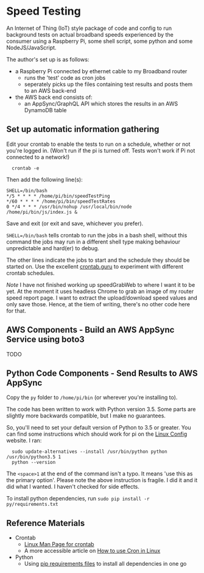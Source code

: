 # Speed Testing

An Internet of Thing (IoT) style package of code and config to run background tests on actual broadband speeds experienced by the consumer using a Raspberry Pi, some shell script, some python and some NodeJS/JavaScript.

The author's set up is as follows:

- a Raspberry Pi connected by ethernet cable to my Broadband router
  - runs the 'test' code as cron jobs
  - seperately picks up the files containing test results and posts them to an AWS back-end
- the AWS back end consists of:
  - an AppSync/GraphQL API which stores the results in an AWS DynamoDB table

## Set up automatic information gathering

Edit your crontab to enable the tests to run on a schedule, whether or not you're logged in. (Won't run if the pi is turned off. Tests won't work if Pi not connected to a network!)

```(bash)
  crontab -e
```

Then add the following line(s):

```(bash)
SHELL=/bin/bash
*/5 * * * * /home/pi/bin/speedTestPing
*/60 * * * * /home/pi/bin/speedTestRates
0 */4 * * * /usr/bin/nohup /usr/local/bin/node /home/pi/bin/js/index.js &
```

Save and exit (or exit and save, whichever you prefer).

`SHELL=/bin/bash` tells crontab to run the jobs in a bash shell, without this command the jobs may run in a different shell type making behaviour unpredictable and hard(er) to debug.

The other lines indicate the jobs to start and the schedule they should be started on. Use the excellent [crontab.guru](https://crontab.guru/) to experiment with different crontab schedules.

*Note* I have not finished working up speedGrabWeb to where I want it to be yet.  At the moment it uses headless Chrome to grab an image of my router speed report page.  I want to extract the upload/download speed values and only save those.  Hence, at the tiem of writing, there's no other code here for that.

## AWS Components - Build an AWS AppSync Service using boto3

TODO

## Python Code Components - Send Results to AWS AppSync

Copy the `py` folder to `/home/pi/bin` (or wherever you're installing to).

The code has been written to work with Python version 3.5. Some parts are slightly more backwards compatible, but I make no guarantees.

So, you'll need to set your default version of Python to 3.5 or greater.  You can find some instructions which should work for pi on the [Linux Config](https://linuxconfig.org/how-to-change-from-default-to-alternative-python-version-on-debian-linux) website.  I ran:

```(bash)
  sudo update-alternatives --install /usr/bin/python python /usr/bin/python3.5 1
  python --version
```

The `<space>1` at the end of the command isn't a typo.  It means 'use this as the primary option'.  Please note the above instruction is fragile.  I did it and it did what I wanted.  I haven't checked for side effects.

To install python dependencies, run `sudo pip install -r py/requirements.txt`

## Reference Materials

- Crontab
  - [Linux Man Page for crontab](http://man7.org/linux/man-pages/man5/crontab.5.html)
  - A more accessible article on [How to use Cron in Linux](https://opensource.com/article/17/11/how-use-cron-linux)
- Python
  - Using [pip requirements files](https://pip.pypa.io/en/stable/user_guide/#id1) to install all dependencies in one go
